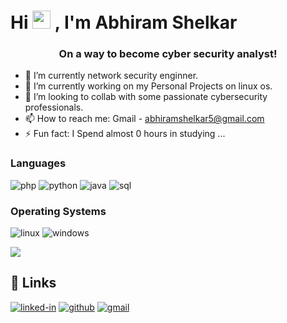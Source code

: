 # Hi <img src="https://media.giphy.com/media/hvRJCLFzcasrR4ia7z/giphy.gif" width="29px"> , I'm Abhiram Shelkar

<h3 align="center">On a way to become cyber security analyst!</h3>


- 🔭 I’m currently network security enginner.
- 🌱 I’m currently working on my Personal Projects on linux os.
- 👯 I’m looking to collab with some passionate cybersecurity professionals.
- 📫 How to reach me: Gmail - abhiramshelkar5@gmail.com
- ⚡ Fun fact: I Spend almost 0 hours in studying ...

### Languages

![php](https://img.shields.io/badge/Php-323330?style=for-the-badge&logo=php&logoColor=F7DF1E)
![python](https://img.shields.io/badge/Pyhton-323330?style=for-the-badge&logo=python&logoColor=F7DF1E)
![java](https://img.shields.io/badge/Java-323330?style=for-the-badge&logo=java&logoColor=F7DF1E)
![sql](https://img.shields.io/badge/sql-323330?style=for-the-badge&logo=sql&logoColor=F7DF1E)


### Operating Systems

![linux](https://img.shields.io/badge/linux-E34F26?style=for-the-badge&logo=linux&logoColor=white)
![windows](https://img.shields.io/badge/windows-1572B6?style=for-the-badge&logo=windows&logoColor=white)


<img src="https://github-readme-stats.vercel.app/api?username=Abhiram-svg01&&show_icons=true&title_color=ffffff&icon_color=bb2acf&text_color=daf7dc&bg_color=151515">



## 🔗 Links

[![linked-in](https://img.shields.io/badge/Linked_In-0077B5?style=for-the-badge&logo=LinkedIn&logoColor=white)](https://www.linkedin.com/in/abhiram-shelkar-4891631b8/)
[![github](https://img.shields.io/badge/GitHub-000000?style=for-the-badge&logo=GitHub&logoColor=white)](https://github.com/Abhiram-svg01)
[![gmail](https://img.shields.io/badge/Gmail-D14836?style=for-the-badge&logo=Gmail&logoColor=white)](mailto:abhiramshelkar5@gmail.com)
